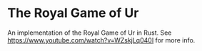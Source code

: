 # The Royal Game of Ur
An implementation of the Royal Game of Ur in Rust. See https://www.youtube.com/watch?v=WZskjLq040I for more info. 


